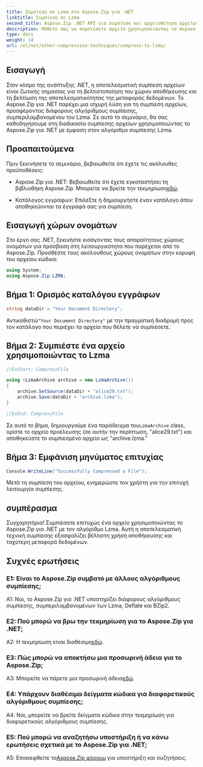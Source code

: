```yaml
---
title: Συμπίεση σε Lzma στο Aspose.Zip για .NET
linktitle: Συμπίεση σε Lzma
second_title: Aspose.Zip .NET API για συμπίεση και αρχειοθέτηση αρχείων
description: Μάθετε πώς να συμπιέσετε αρχεία χρησιμοποιώντας το Aspose.Zip για .NET με τον ισχυρό αλγόριθμο Lzma. Βελτιστοποιήστε την αποθήκευση και βελτιώστε την αποτελεσματικότητα μεταφοράς δεδομένων χωρίς κόπο.
type: docs
weight: 14
url: /el/net/other-compression-techniques/compress-to-lzma/
---
```

## Εισαγωγή

Στον κόσμο της ανάπτυξης .NET, η αποτελεσματική συμπίεση αρχείων είναι ζωτικής σημασίας για τη βελτιστοποίηση του χώρου αποθήκευσης και τη βελτίωση της αποτελεσματικότητας της μεταφοράς δεδομένων. Το Aspose.Zip για .NET παρέχει μια ισχυρή λύση για τη συμπίεση αρχείων, προσφέροντας διάφορους αλγόριθμους συμπίεσης, συμπεριλαμβανομένου του Lzma. Σε αυτό το σεμινάριο, θα σας καθοδηγήσουμε στη διαδικασία συμπίεσης αρχείων χρησιμοποιώντας το Aspose.Zip για .NET με έμφαση στον αλγόριθμο συμπίεσης Lzma.

## Προαπαιτούμενα

Πριν ξεκινήσετε το σεμινάριο, βεβαιωθείτε ότι έχετε τις ακόλουθες προϋποθέσεις:

-  Aspose.Zip για .NET: Βεβαιωθείτε ότι έχετε εγκαταστήσει τη βιβλιοθήκη Aspose.Zip. Μπορείτε να βρείτε την τεκμηρίωση[εδώ](https://reference.aspose.com/zip/net/).

- Κατάλογος εγγράφων: Επιλέξτε ή δημιουργήστε έναν κατάλογο όπου αποθηκεύονται τα έγγραφά σας για συμπίεση.

## Εισαγωγή χώρων ονομάτων

Στο έργο σας .NET, ξεκινήστε εισάγοντας τους απαραίτητους χώρους ονομάτων για πρόσβαση στη λειτουργικότητα που παρέχεται από το Aspose.Zip. Προσθέστε τους ακόλουθους χώρους ονομάτων στην κορυφή του αρχείου κώδικα:

```csharp
using System;
using Aspose.Zip.LZMA;
```

## Βήμα 1: Ορισμός καταλόγου εγγράφων

```csharp
string dataDir = "Your Document Directory";
```

 Αντικαθιστώ`"Your Document Directory"` με την πραγματική διαδρομή προς τον κατάλογο που περιέχει τα αρχεία που θέλετε να συμπιέσετε.

## Βήμα 2: Συμπιέστε ένα αρχείο χρησιμοποιώντας το Lzma

```csharp
//ExStart: CompressFile

using (LzmaArchive archive = new LzmaArchive())
{
    archive.SetSource(dataDir + "alice29.txt");
    archive.Save(dataDir + "archive.lzma");
}

//ExEnd: CompressFile
```

 Σε αυτό το βήμα, δημιουργούμε ένα παράδειγμα του`LzmaArchive` class, ορίστε το αρχείο προέλευσης (σε αυτήν την περίπτωση, "alice29.txt") και αποθηκεύστε το συμπιεσμένο αρχείο ως "archive.lzma."

## Βήμα 3: Εμφάνιση μηνύματος επιτυχίας

```csharp
Console.WriteLine("Successfully Compressed a File");
```

Μετά τη συμπίεση του αρχείου, ενημερώστε τον χρήστη για την επιτυχή λειτουργία συμπίεσης.

## συμπέρασμα

Συγχαρητήρια! Συμπιέσατε επιτυχώς ένα αρχείο χρησιμοποιώντας το Aspose.Zip για .NET με τον αλγόριθμο Lzma. Αυτή η αποτελεσματική τεχνική συμπίεσης εξασφαλίζει βέλτιστη χρήση αποθήκευσης και ταχύτερη μεταφορά δεδομένων.

## Συχνές ερωτήσεις

### Ε1: Είναι το Aspose.Zip συμβατό με άλλους αλγόριθμους συμπίεσης;

A1: Ναι, το Aspose.Zip για .NET υποστηρίζει διάφορους αλγόριθμους συμπίεσης, συμπεριλαμβανομένων των Lzma, Deflate και BZip2.

### Ε2: Πού μπορώ να βρω την τεκμηρίωση για το Aspose.Zip για .NET;

 A2: Η τεκμηρίωση είναι διαθέσιμη[εδώ](https://reference.aspose.com/zip/net/).

### Ε3: Πώς μπορώ να αποκτήσω μια προσωρινή άδεια για το Aspose.Zip;

 A3: Μπορείτε να πάρετε μια προσωρινή άδεια[εδώ](https://purchase.aspose.com/temporary-license/).

### Ε4: Υπάρχουν διαθέσιμα δείγματα κώδικα για διαφορετικούς αλγόριθμους συμπίεσης;

A4: Ναι, μπορείτε να βρείτε δείγματα κώδικα στην τεκμηρίωση για διαφορετικούς αλγόριθμους συμπίεσης.

### Ε5: Πού μπορώ να αναζητήσω υποστήριξη ή να κάνω ερωτήσεις σχετικά με το Aspose.Zip για .NET;

 A5: Επισκεφθείτε το[Aspose.Zip φόρουμ](https://forum.aspose.com/c/zip/37) για υποστήριξη και συζητήσεις.